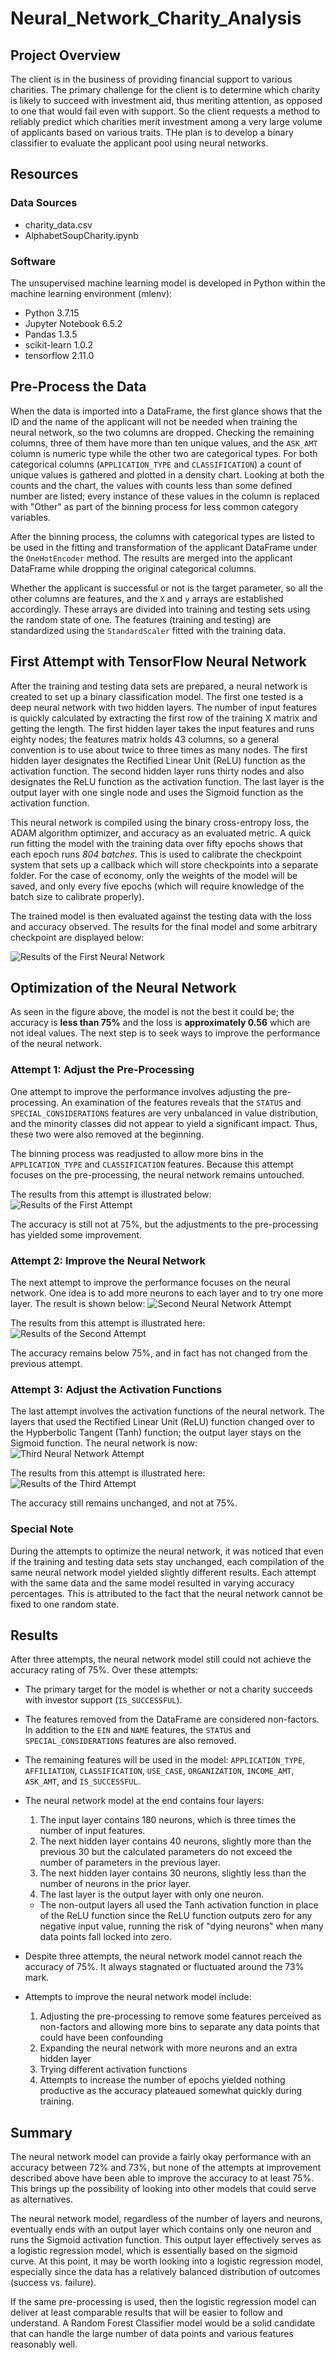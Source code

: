 # Neural_Network_Charity_Analysis

## Project Overview
The client is in the business of providing financial support to various charities. The primary challenge for the client is to determine which charity is likely to succeed with investment aid, thus meriting attention, as opposed to one that would fail even with support. So the client requests a method to reliably predict which charities merit investment among a very large volume of applicants based on various traits. THe plan is to develop a binary classifier to evaluate the applicant pool using neural networks.

## Resources

### Data Sources

- charity_data.csv
- AlphabetSoupCharity.ipynb

### Software
The unsupervised machine learning model is developed in Python within the machine learning environment (mlenv):

- Python 3.7.15
- Jupyter Notebook 6.5.2
- Pandas 1.3.5
- scikit-learn 1.0.2
- tensorflow 2.11.0

## Pre-Process the Data
When the data is imported into a DataFrame, the first glance shows that the ID and the name of the applicant will not be needed when training the neural network, so the two columns are dropped. Checking the remaining columns, three of them have more than ten unique values, and the `ASK_AMT` column is numeric type while the other two are categorical types. For both categorical columns (`APPLICATION_TYPE` and `CLASSIFICATION`) a count of unique values is gathered and plotted in a density chart. Looking at both the counts and the chart, the values with counts less than some defined number are listed; every instance of these values in the column is replaced with "Other" as part of the binning process for less common category variables.

After the binning process, the columns with categorical types are listed to be used in the fitting and transformation of the applicant DataFrame under the `OneHotEncoder` method. The results are merged into the applicant DataFrame while dropping the original categorical columns.

Whether the applicant is successful or not is the target parameter, so all the other columns are features, and the `X` and `y` arrays are established accordingly. These arrays are divided into training and testing sets using the random state of one. The features (training and testing) are standardized using the `StandardScaler` fitted with the training data.

## First Attempt with TensorFlow Neural Network
After the training and testing data sets are prepared, a neural network is created to set up a binary classification model. The first one tested is a deep neural network with two hidden layers. The number of input features is quickly calculated by extracting the first row of the training X matrix and getting the length. The first hidden layer takes the input features and runs eighty nodes; the features matrix holds 43 columns, so a general convention is to use about twice to three times as many nodes. The first hidden layer designates the Rectified Linear Unit (ReLU) function as the activation function. The second hidden layer runs thirty nodes and also designates the ReLU function as the activation function. The last layer is the output layer with one single node and uses the Sigmoid function as the activation function.

This neural network is compiled using the binary cross-entropy loss, the ADAM algorithm optimizer, and accuracy as an evaluated metric. A quick run fitting the model with the training data over fifty epochs shows that each epoch runs *804 batches*. This is used to calibrate the checkpoint system that sets up a callback which will store checkpoints into a separate folder. For the case of economy, only the weights of the model will be saved, and only every five epochs (which will require knowledge of the batch size to calibrate properly).

The trained model is then evaluated against the testing data with the loss and accuracy observed. The results for the final model and some arbitrary checkpoint are displayed below:

![Results of the First Neural Network](https://github.com/Owen-Wang1234/Neural_Network_Charity_Analysis/blob/main/Images/First_Neural_Network_Results.png)

## Optimization of the Neural Network
As seen in the figure above, the model is not the best it could be; the accuracy is **less than 75%** and the loss is **approximately 0.56** which are not ideal values. The next step is to seek ways to improve the performance of the neural network.

### Attempt 1: Adjust the Pre-Processing
One attempt to improve the performance involves adjusting the pre-processing. An examination of the features reveals that the `STATUS` and `SPECIAL_CONSIDERATIONS` features are very unbalanced in value distribution, and the minority classes did not appear to yield a significant impact. Thus, these two were also removed at the beginning.

The binning process was readjusted to allow more bins in the `APPLICATION_TYPE` and `CLASSIFICATION` features. Because this attempt focuses on the pre-processing, the neural network remains untouched.

The results from this attempt is illustrated below:
![Results of the First Attempt](https://github.com/Owen-Wang1234/Neural_Network_Charity_Analysis/blob/main/Images/Attempt1_Results.png)

The accuracy is still not at 75%, but the adjustments to the pre-processing has yielded some improvement.

### Attempt 2: Improve the Neural Network
The next attempt to improve the performance focuses on the neural network. One idea is to add more neurons to each layer and to try one more layer. The result is shown below:
![Second Neural Network Attempt](https://github.com/Owen-Wang1234/Neural_Network_Charity_Analysis/blob/main/Images/NeuralNet2.png)

The results from this attempt is illustrated here:
![Results of the Second Attempt](https://github.com/Owen-Wang1234/Neural_Network_Charity_Analysis/blob/main/Images/Attempt2_Results.png)

The accuracy remains below 75%, and in fact has not changed from the previous attempt.

### Attempt 3: Adjust the Activation Functions
The last attempt involves the activation functions of the neural network. The layers that used the Rectified Linear Unit (ReLU) function changed over to the Hypberbolic Tangent (Tanh) function; the output layer stays on the Sigmoid function. The neural network is now:
![Third Neural Network Attempt](https://github.com/Owen-Wang1234/Neural_Network_Charity_Analysis/blob/main/Images/NeuralNet3.png)

The results from this attempt is illustrated here:
![Results of the Third Attempt](https://github.com/Owen-Wang1234/Neural_Network_Charity_Analysis/blob/main/Images/Attempt3_Results.png)

The accuracy still remains unchanged, and not at 75%.

### Special Note
During the attempts to optimize the neural network, it was noticed that even if the training and testing data sets stay unchanged, each compilation of the same neural network model yielded slightly different results. Each attempt with the same data and the same model resulted in varying accuracy percentages. This is attributed to the fact that the neural network cannot be fixed to one random state.

## Results
After three attempts, the neural network model still could not achieve the accuracy rating of 75%. Over these attempts:

- The primary target for the model is whether or not a charity succeeds with investor support (`IS_SUCCESSFUL`).
- The features removed from the DataFrame are considered non-factors. In addition to the `EIN` and `NAME` features, the `STATUS` and `SPECIAL_CONSIDERATIONS` features are also removed.
- The remaining features will be used in the model: `APPLICATION_TYPE`, `AFFILIATION`, `CLASSIFICATION`, `USE_CASE`, `ORGANIZATION`, `INCOME_AMT`, `ASK_AMT`, and `IS_SUCCESSFUL`.

- The neural network model at the end contains four layers:
    1. The input layer contains 180 neurons, which is three times the number of input features.
    2. The next hidden layer contains 40 neurons, slightly more than the previous 30 but the calculated parameters do not exceed the number of parameters in the previous layer.
    3. The next hidden layer contains 30 neurons, slightly less than the number of neurons in the prior layer.
    4. The last layer is the output layer with only one neuron.
    - The non-output layers all used the Tanh activation function in place of the ReLU function since the ReLU function outputs zero for any negative input value, running the risk of "dying neurons" when many data points fall locked into zero.

- Despite three attempts, the neural network model cannot reach the accuracy of 75%. It always stagnated or fluctuated around the 73% mark.
- Attempts to improve the neural network model include:
    1. Adjusting the pre-processing to remove some features perceived as non-factors and allowing more bins to separate any data points that could have been confounding
    2. Expanding the neural network with more neurons and an extra hidden layer
    3. Trying different activation functions
    4. Attempts to increase the number of epochs yielded nothing productive as the accuracy plateaued somewhat quickly during training.

## Summary
The neural network model can provide a fairly okay performance with an accuracy between 72% and 73%, but none of the attempts at improvement described above have been able to improve the accuracy to at least 75%. This brings up the possibility of looking into other models that could serve as alternatives.

The neural network model, regardless of the number of layers and neurons, eventually ends with an output layer which contains only one neuron and runs the Sigmoid activation function. This output layer effectively serves as a logistic regression model, which is essentially based on the sigmoid curve. At this point, it may be worth looking into a logistic regression model, especially since the data has a relatively balanced distribution of outcomes (success vs. failure).

If the same pre-processing is used, then the logistic regression model can deliver at least comparable results that will be easier to follow and understand. A Random Forest Classifier model would be a solid candidate that can handle the large number of data points and various features reasonably well.